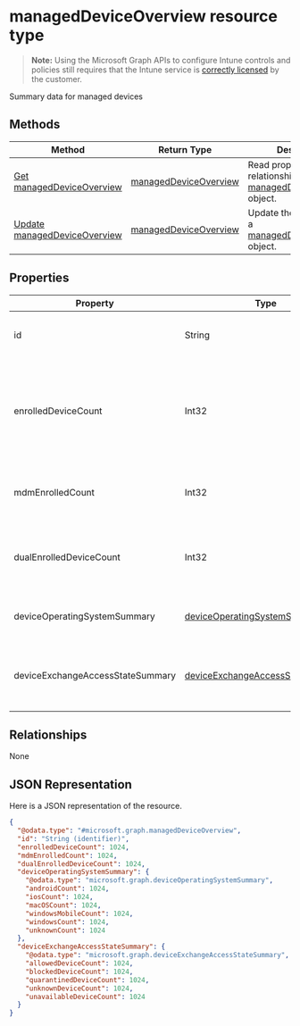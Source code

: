 ﻿# managedDeviceOverview resource type

> **Note:** Using the Microsoft Graph APIs to configure Intune controls and policies still requires that the Intune service is [correctly licensed](https://go.microsoft.com/fwlink/?linkid=839381) by the customer.

Summary data for managed devices
## Methods
|Method|Return Type|Description|
|---|---|---|
|[Get managedDeviceOverview](../api/intune_devices_manageddeviceoverview_get.md)|[managedDeviceOverview](../resources/intune_devices_manageddeviceoverview.md)|Read properties and relationships of the [managedDeviceOverview](../resources/intune_devices_manageddeviceoverview.md) object.|
|[Update managedDeviceOverview](../api/intune_devices_manageddeviceoverview_update.md)|[managedDeviceOverview](../resources/intune_devices_manageddeviceoverview.md)|Update the properties of a [managedDeviceOverview](../resources/intune_devices_manageddeviceoverview.md) object.|

## Properties
|Property|Type|Description|
|---|---|---|
|id|String|Unique Identifier for the summary|
|enrolledDeviceCount|Int32|Total enrolled device count. Does not include PC devices managed via Intune PC Agent|
|mdmEnrolledCount|Int32|The number of devices enrolled in MDM|
|dualEnrolledDeviceCount|Int32|The number of devices enrolled in both MDM and EAS|
|deviceOperatingSystemSummary|[deviceOperatingSystemSummary](../resources/intune_devices_deviceoperatingsystemsummary.md)|Device operating system summary.|
|deviceExchangeAccessStateSummary|[deviceExchangeAccessStateSummary](../resources/intune_devices_deviceexchangeaccessstatesummary.md)|Distribution of Exchange Access State in Intune|

## Relationships
None
## JSON Representation
Here is a JSON representation of the resource.
<!-- {
  "blockType": "resource",
  "keyProperty": "id",
  "@odata.type": "microsoft.graph.managedDeviceOverview"
}
-->
```json
{
  "@odata.type": "#microsoft.graph.managedDeviceOverview",
  "id": "String (identifier)",
  "enrolledDeviceCount": 1024,
  "mdmEnrolledCount": 1024,
  "dualEnrolledDeviceCount": 1024,
  "deviceOperatingSystemSummary": {
    "@odata.type": "microsoft.graph.deviceOperatingSystemSummary",
    "androidCount": 1024,
    "iosCount": 1024,
    "macOSCount": 1024,
    "windowsMobileCount": 1024,
    "windowsCount": 1024,
    "unknownCount": 1024
  },
  "deviceExchangeAccessStateSummary": {
    "@odata.type": "microsoft.graph.deviceExchangeAccessStateSummary",
    "allowedDeviceCount": 1024,
    "blockedDeviceCount": 1024,
    "quarantinedDeviceCount": 1024,
    "unknownDeviceCount": 1024,
    "unavailableDeviceCount": 1024
  }
}
```



